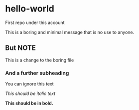 # hello-world
First repo under this account

This is a boring and minimal message that is no use to anyone.

## But NOTE
This is a change to the boring file

### And a further subheading
You can ignore this text

*This should be italic text*

**This should be in bold.**